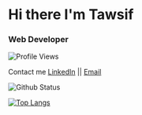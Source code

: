 # Hi there I'm Tawsif

### Web Developer

![Profile Views](https://komarev.com/ghpvc/?username=tawsifhye&style=flat-square)

Contact me
[LinkedIn](https://www.linkedin.com/in/tawsifhye) || [Email](tawsifulhye@gmail.com) 


![Github Status](https://github-readme-stats.vercel.app/api?username=tawsifhye&show_icons=true&theme=radical)

[![Top Langs](https://github-readme-stats.vercel.app/api/top-langs/?username=tawsifhye&show_icons=true&theme=radical&layout=compact)](https://github.com/anuraghazra/github-readme-stats)

